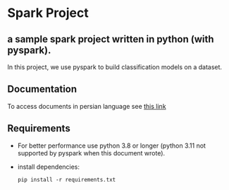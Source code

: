 # Spark Project
## a sample spark project written in python (with pyspark).

In this project, we use pyspark to build  classification models on a dataset.

## Documentation
To access documents in persian language see [this link](./doc) 

## Requirements
- For better performance use python 3.8 or longer (python 3.11 not supported by pyspark when this document wrote).
- install dependencies:

    `pip install -r requirements.txt`

